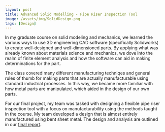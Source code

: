 ```yaml
---
layout: post
title: Advanced Solid Modelling - Pipe Riser Inspection Tool
image: /assets/img/SolidDesign.png
tags: [Design]
---
```


In my graduate course on solid modeling and mechanics, we learned the various 
ways to use 3D engineering CAD software (specifically Solidworks) to create 
well-designed and well-dimensioned parts. By applying what was already known 
about materials science and mechanics, we dove into the realm of finite element 
analysis and how the software can aid in making determinations for the part. 
  
The class covered many different manufacturing techniqes and general rules of 
thumb for making parts that are actually manufacturable using standard 
industrial processes. In this way, we became more familiar with how metal parts
are manipulated, which aided in the design of our own parts. 

For our final project, my team was tasked with designing a flexible pipe riser 
inspection tool with a focus on manufacturability using the methods taught in 
the course. My team developed a design that is almost entirely manufactured 
using bent sheet metal. The design and analysis are outlined in our 
[final report]({{site.baseurl}}/assets/pdf/MEEN_632_Final_Report.pdf).
